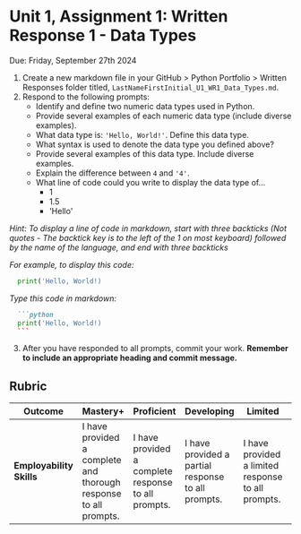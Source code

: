 # Unit 1, Assignment 1: Written Response 1 - Data Types
Due: Friday, September 27th 2024

1. Create a new markdown file in your GitHub > Python Portfolio > Written Responses folder titled, `LastNameFirstInitial_U1_WR1_Data_Types.md`.
2. Respond to the following prompts:
    * Identify and define two numeric data types used in Python.
    * Provide several examples of each numeric data type (include diverse examples).
    * What data type is: `'Hello, World!'`.  Define this data type.
    * What syntax is used to denote the data type you defined above?
    * Provide several examples of this data type.  Include diverse examples.
    * Explain the difference between `4` and `'4'`.
    * What line of code could you write to display the data type of...
        * 1
        * 1.5
        * 'Hello'
      
*Hint: To display a line of code in markdown, start with three backticks (Not quotes - The backtick key is to the left of the 1 on most keyboard) followed by the name of the language, and end with three backticks*

*For example, to display this code:*
```python
  print('Hello, World!)
```

*Type this code in markdown:*
````markdown
  ```python
  print('Hello, World!)
  ```
````
3.  After you have responded to all prompts, commit your work.  **Remember to include an appropriate heading and commit message.**

## Rubric

|Outcome|Mastery+|Proficient|Developing|Limited|Incomplete|
|---|---|---|---|---|---|
|**Employability Skills**|I have provided a complete and thorough response to all prompts.|I have provided a complete response to all prompts.|I have provided a partial response to all prompts.|I have provided a limited response to all prompts.|I have not yet provided a response to all prompts.|
